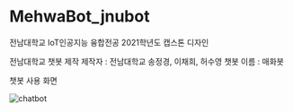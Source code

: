 # MehwaBot_jnubot
전남대학교 IoT인공지능 융합전공 2021학년도 캡스톤 디자인

전남대학교 챗봇 제작
제작자 : 전남대학교 송정경, 이채희, 허수영
챗봇 이름 : 매화봇

챗봇 사용 화면

![chatbot](https://user-images.githubusercontent.com/55068106/120958206-2da6f080-c792-11eb-91dc-0eebe2c53120.jpg)
